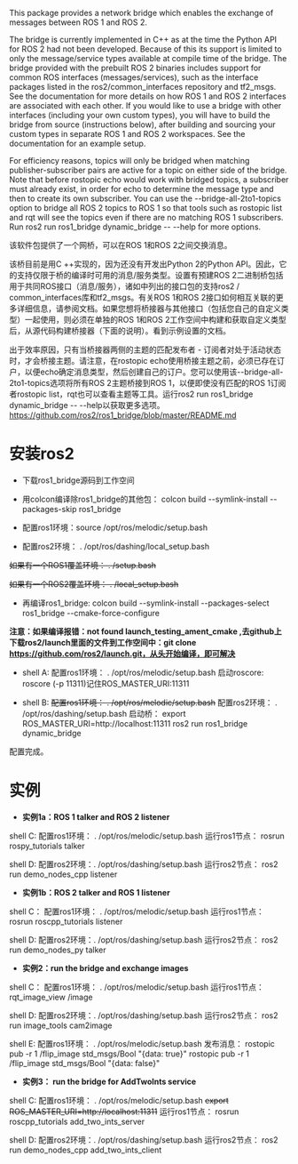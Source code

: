This package provides a network bridge which enables the exchange of messages between ROS 1 and ROS 2.

The bridge is currently implemented in C++ as at the time the Python API for ROS 2 had not been developed. Because of this its support is limited to only the message/service types available at compile time of the bridge. The bridge provided with the prebuilt ROS 2 binaries includes support for common ROS interfaces (messages/services), such as the interface packages listed in the ros2/common_interfaces repository and tf2_msgs. See the documentation for more details on how ROS 1 and ROS 2 interfaces are associated with each other. If you would like to use a bridge with other interfaces (including your own custom types), you will have to build the bridge from source (instructions below), after building and sourcing your custom types in separate ROS 1 and ROS 2 workspaces. See the documentation for an example setup.

For efficiency reasons, topics will only be bridged when matching publisher-subscriber pairs are active for a topic on either side of the bridge. Note that before rostopic echo would work with bridged topics, a subscriber must already exist, in order for echo to determine the message type and then to create its own subscriber. You can use the --bridge-all-2to1-topics option to bridge all ROS 2 topics to ROS 1 so that tools such as rostopic list and rqt will see the topics even if there are no matching ROS 1 subscribers. Run ros2 run ros1_bridge dynamic_bridge -- --help for more options.

该软件包提供了一个网桥，可以在ROS 1和ROS 2之间交换消息。

该桥目前是用C ++实现的，因为还没有开发出Python 2的Python API。因此，它的支持仅限于桥的编译时可用的消息/服务类型。设置有预建ROS 2二进制桥包括用于共同ROS接口（消息/服务），诸如中列出的接口包的支持ros2 / common_interfaces库和tf2_msgs。有关ROS 1和ROS 2接口如何相互关联的更多详细信息，请参阅文档。如果您想将桥接器与其他接口（包括您自己的自定义类型）一起使用，则必须在单独的ROS 1和ROS 2工作空间中构建和获取自定义类型后，从源代码构建桥接器（下面的说明）。看到示例设置的文档。

出于效率原因，只有当桥接器两侧的主题的匹配发布者 - 订阅者对处于活动状态时，才会桥接主题。请注意，在rostopic echo使用桥接主题之前，必须已存在订户，以便echo确定消息类型，然后创建自己的订户。您可以使用该--bridge-all-2to1-topics选项将所有ROS 2主题桥接到ROS 1，以便即使没有匹配的ROS 1订阅者rostopic list，rqt也可以查看主题等工具。运行ros2 run ros1_bridge dynamic_bridge -- --help以获取更多选项。
https://github.com/ros2/ros1_bridge/blob/master/README.md

# 安装ros2
* 下载ros1_bridge源码到工作空间

* 用colcon编译除ros1_bridge的其他包：
colcon build --symlink-install --packages-skip ros1_bridge

* 配置ros1环境：source /opt/ros/melodic/setup.bash

* 配置ros2环境： . /opt/ros/dashing/local_setup.bash

~~如果有一个ROS1覆盖环境： . <install-space-to-ros1-overlay-ws>/setup.bash~~

~~如果有一个ROS2覆盖环境： . <install-space-to-ros2-overlay-ws>/local_setup.bash~~

* 再编译ros1_bridge: colcon build --symlink-install --packages-select ros1_bridge --cmake-force-configure

**注意：如果编译报错：not found launch_testing_ament_cmake ,去github上下载ros2/launch里面的文件到工作空间中：git clone https://github.com/ros2/launch.git，从头开始编译，即可解决**


* shell A:
配置ros1环境： . /opt/ros/melodic/setup.bash
启动roscore: roscore (-p 11311)记住ROS_MASTER_URI:11311

* shell B:
~~配置ros1环境： . /opt/ros/melodic/setup.bash~~
配置ros2环境： . /opt/ros/dashing/setup.bash
启动桥： export ROS_MASTER_URI=http://localhost:11311
       ros2 run ros1_bridge dynamic_bridge

配置完成。

# 实例
* **实例1a：ROS 1 talker and ROS 2 listener**

shell C:
配置ros1环境： . /opt/ros/melodic/setup.bash
运行ros1节点： rosrun rospy_tutorials talker

shell D:
配置ros2环境：. /opt/ros/dashing/setup.bash
运行ros2节点： ros2 run demo_nodes_cpp listener

* **实例1b：ROS 2 talker and ROS 1 listener**

shell C：
配置ros1环境： . /opt/ros/melodic/setup.bash
运行ros1节点： rosrun roscpp_tutorials listener

shell D:
配置ros2环境：. /opt/ros/dashing/setup.bash
运行ros2节点： ros2 run demo_nodes_py talker

* **实例2：run the bridge and exchange images**

shell C：
配置ros1环境： . /opt/ros/melodic/setup.bash
运行ros1节点： rqt_image_view /image

shell D:
配置ros2环境：. /opt/ros/dashing/setup.bash
运行ros2节点： ros2 run image_tools cam2image

shell E:
配置ros1环境： . /opt/ros/melodic/setup.bash
发布消息： rostopic pub -r 1 /flip_image std_msgs/Bool "{data: true}"
         rostopic pub -r 1 /flip_image std_msgs/Bool "{data: false}"

* **实例3： run the bridge for AddTwoInts service**

shell C:
配置ros1环境： . /opt/ros/melodic/setup.bash
~~export ROS_MASTER_URI=http://localhost:11311~~
运行ros1节点： rosrun roscpp_tutorials add_two_ints_server

shell D:
配置ros2环境：. /opt/ros/dashing/setup.bash
运行ros2节点： ros2 run demo_nodes_cpp add_two_ints_client


